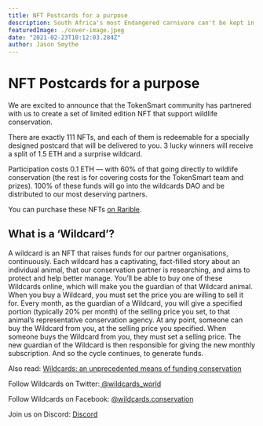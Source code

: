 ```yaml
---
title: NFT Postcards for a purpose
description: South Africa's most Endangered carnivore can't be kept in by fences. Wildcards chatted to the man responsible for the seemingly impossible task of looking after them while they rove outside of protected areas.
featuredImage: ./cover-image.jpeg
date: "2021-02-23T10:12:03.284Z"
author: Jason Smythe
---
```


# NFT Postcards for a purpose

We are excited to announce that the TokenSmart community has partnered with us to create a set of limited edition NFT that support wildlife conservation.

There are exactly 111 NFTs, and each of them is redeemable for a specially designed postcard that will be delivered to you. 3 lucky winners will receive a split of 1.5 ETH and a surprise wildcard.

Participation costs 0.1 ETH — with 60% of that going directly to wildlife conservation (the rest is for covering costs for the TokenSmart team and prizes). 100% of these funds will go into the wildcards DAO and be distributed to our most deserving partners.

You can purchase these NFTs [on Rarible](https://rarible.com/token/0xd07dc4262bcdbf85190c01c996b4c06a461d2430:381426:0xa898ac24f567715b1e023dcb7a98961f7d6fa918).

## What is a ‘Wildcard’?

A wildcard is an NFT that raises funds for our partner organisations, continuously. Each wildcard has a captivating, fact-filled story about an individual animal, that our conservation partner is researching, and aims to protect and help better manage. You’ll be able to buy one of these Wildcards online, which will make you the guardian of that Wildcard animal. When you buy a Wildcard, you must set the price you are willing to sell it for. Every month, as the guardian of a Wildcard, you will give a specified portion (typically 20% per month) of the selling price you set, to that animal’s representative conservation agency. At any point, someone can buy the Wildcard from you, at the selling price you specified. When someone buys the Wildcard from you, they must set a selling price. The new guardian of the Wildcard is then responsible for giving the new monthly subscription. And so the cycle continues, to generate funds.

Also read: [Wildcards: an unprecedented means of funding conservation](https://blog.wildcards.world/wildcards-intro/)

Follow Wildcards on Twitter:[ @wildcards_world](https://twitter.com/wildcards_world)

Follow Wildcards on Facebook: [@wildcards.conservation](https://www.facebook.com/wildcards.conservation)

Join us on Discord: [Discord](https://discord.com/invite/2BKqdhPzEv)
